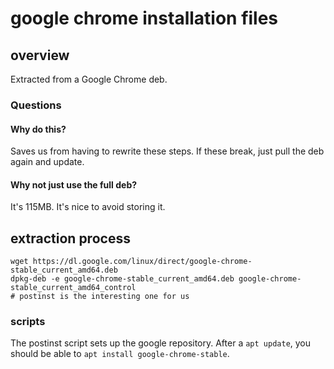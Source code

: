 # google chrome installation files

## overview

Extracted from a Google Chrome deb.

### Questions

#### Why do this?

Saves us from having to rewrite these steps. If these break, just pull the deb again and update.

#### Why not just use the full deb?

It's 115MB. It's nice to avoid storing it.

## extraction process

```
wget https://dl.google.com/linux/direct/google-chrome-stable_current_amd64.deb
dpkg-deb -e google-chrome-stable_current_amd64.deb google-chrome-stable_current_amd64_control
# postinst is the interesting one for us
```

### scripts

The postinst script sets up the google repository. After a `apt update`, you should
be able to `apt install google-chrome-stable`.
